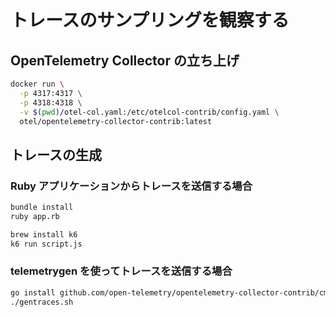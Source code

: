 # トレースのサンプリングを観察する

## OpenTelemetry Collector の立ち上げ

```bash
docker run \
  -p 4317:4317 \
  -p 4318:4318 \
  -v $(pwd)/otel-col.yaml:/etc/otelcol-contrib/config.yaml \
  otel/opentelemetry-collector-contrib:latest
```

## トレースの生成

### Ruby アプリケーションからトレースを送信する場合

```bash
bundle install
ruby app.rb
```

```bash
brew install k6
k6 run script.js
```

### telemetrygen を使ってトレースを送信する場合

```bash
go install github.com/open-telemetry/opentelemetry-collector-contrib/cmd/telemetrygen@latest
./gentraces.sh
```
